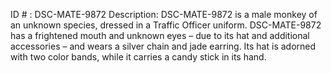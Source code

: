 ID # : DSC-MATE-9872
Description: DSC-MATE-9872 is a male monkey of an unknown species, dressed in a Traffic Officer uniform. DSC-MATE-9872 has a frightened mouth and unknown eyes – due to its hat and additional accessories – and wears a silver chain and jade earring. Its hat is adorned with two color bands, while it carries a candy stick in its hand.